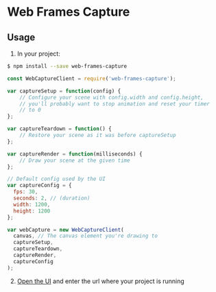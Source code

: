 # Web Frames Capture

## Usage

1. In your project:

```bash
$ npm install --save web-frames-capture
````

````javascript
const WebCaptureClient = require('web-frames-capture');

var captureSetup = function(config) {
    // Configure your scene with config.width and config.height,
    // you'll probably want to stop animation and reset your timer
    // to 0
};

var captureTeardown = function() {
    // Restore your scene as it was before captureSetup
};

var captureRender = function(milliseconds) {
    // Draw your scene at the given time
};

// Default config used by the UI
var captureConfig = {
  fps: 30,
  seconds: 2, // (duration)
  width: 1200,
  height: 1200
};

var webCapture = new WebCaptureClient(
  canvas, // The canvas element you're drawing to
  captureSetup,
  captureTeardown,
  captureRender,
  captureConfig
);

````

2. [Open the UI](https://tdhooper.github.io/web-frames-capture/server/) and enter the url where your project is running
